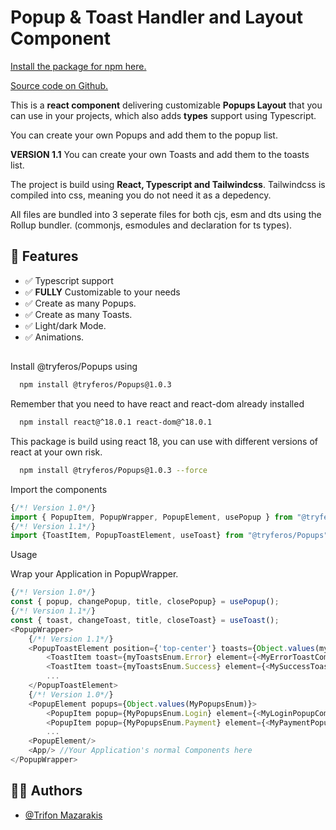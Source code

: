 # Popup & Toast Handler and Layout Component

[Install the package for npm here.](https://www.npmjs.com/package/@tryferos/popups)

[Source code on Github.](https://github.com/Tryferos/Popups-Component)

This is a **react component** delivering customizable **Popups Layout** that you can use in your projects, which also adds **types** support using Typescript.

You can create your own Popups and add them to the popup list.

**VERSION 1.1** 
You can create your own Toasts and add them to the toasts list.

The project is build using **React, Typescript and Tailwindcss**. Tailwindcss is compiled into css, meaning you do not need it as a depedency.

All files are bundled into 3 seperate files for both cjs, esm and dts using the Rollup bundler. (commonjs, esmodules and declaration for ts types).


## :dart: Features

-   :white_check_mark: Typescript support
-   :white_check_mark: **FULLY** Customizable to your needs
-   :white_check_mark: Create as many Popups.
-   :white_check_mark: Create as many Toasts.
-   :white_check_mark: Light/dark Mode.
-   :white_check_mark: Animations.


##

Install @tryferos/Popups using

```bash
  npm install @tryferos/Popups@1.0.3
```

Remember that you need to have react and react-dom already installed

```bash
  npm install react@^18.0.1 react-dom@^18.0.1
```

This package is build using react 18, you can use with different versions of react at your own risk.

```bash
  npm install @tryferos/Popups@1.0.3 --force
```

Import the components

```javascript
{/*! Version 1.0*/}
import { PopupItem, PopupWrapper, PopupElement, usePopup } from "@tryferos/Popups";
{/*! Version 1.1*/}
import {ToastItem, PopupToastElement, useToast} from "@tryferos/Popups"
```

Usage

Wrap your Application in PopupWrapper.

```javascript
{/*! Version 1.0*/}
const { popup, changePopup, title, closePopup} = usePopup();
{/*! Version 1.1*/}
const { toast, changeToast, title, closeToast} = useToast();
<PopupWrapper>
    {/*! Version 1.1*/}
    <PopupToastElement position={'top-center'} toasts={Object.values(myToastsEnum)}>
        <ToastItem toast={myToastsEnum.Error} element={<MyErrorToastComponent/>} />
        <ToastItem toast={myToastsEnum.Success} element={<MySuccessToastComponent/>} />
        ...
    </PopupToastElement>
    {/*! Version 1.0*/}
    <PopupElement popups={Object.values(MyPopupsEnum)}>
        <PopupItem popup={MyPopupsEnum.Login} element={<MyLoginPopupComponent/>}/>
        <PopupItem popup={MyPopupsEnum.Payment} element={<MyPaymentPopupComponent/>} />
        ...
    <PopupElement/>
    <App/> //Your Application's normal Components here
</PopupWrapper>
```



## 👨‍💻 Authors

- [@Trifon Mazarakis](https://www.github.com/Tryferos)
